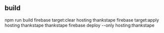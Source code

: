 ## build
npm run build
firebase target:clear hosting thankstape
firebase target:apply hosting thankstape thankstape
firebase deploy --only hosting:thankstape